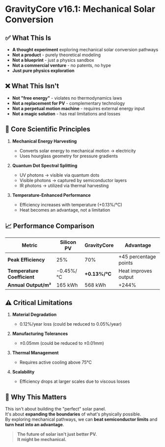 # GravityCore v16.1: Mechanical Solar Conversion

## ✅ What This Is

- **A thought experiment** exploring mechanical solar conversion pathways
- **Not a product** - purely theoretical modeling
- **Not a blueprint** - just a physics sandbox
- **Not a commercial venture** - no patents, no hype
- **Just pure physics exploration**

## ❌ What This Isn't

- **Not "free energy"** - violates no thermodynamics laws
- **Not a replacement for PV** - complementary technology
- **Not a perpetual motion machine** - requires external energy input
- **Not a magic solution** - has real limitations and losses

## 🔬 Core Scientific Principles

1. **Mechanical Energy Harvesting**  
   - Converts solar energy to mechanical motion → electricity
   - Uses hourglass geometry for pressure gradients

2. **Quantum Dot Spectral Splitting**  
   - UV photons → visible via quantum dots
   - Visible photons → captured by semiconductor layers
   - IR photons → utilized via thermal harvesting

3. **Temperature-Enhanced Performance**  
   - Efficiency increases with temperature (+0.13%/°C)
   - Heat becomes an advantage, not a limitation

## 📈 Performance Comparison

| Metric | Silicon PV | GravityCore | Advantage |
|--------|------------|-------------|-----------|
| **Peak Efficiency** | 25% | 70% | +45 percentage points |
| **Temperature Coefficient** | -0.45%/°C | **+0.13%/°C** | Heat improves output |
| **Annual Output/m²** | 165 kWh | 568 kWh | +244% |

## ⚠️ Critical Limitations

1. **Material Degradation**  
   - 0.12%/year loss (could be reduced to 0.05%/year)

2. **Manufacturing Tolerances**  
   - ±0.05mm (could be reduced to ±0.01mm)

3. **Thermal Management**  
   - Requires active cooling above 75°C

4. **Scalability**  
   - Efficiency drops at larger scales due to viscous losses

## 🌟 Why This Matters

This isn't about building the "perfect" solar panel.  
It's about **expanding the boundaries** of what's physically possible.  
By exploring mechanical pathways, we can **beat semiconductor limits** and **turn heat into an advantage**.

> **The future of solar isn't just better PV.**  
> **It might be mechanical.**
